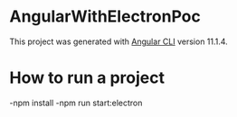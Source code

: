 # AngularWithElectronPoc

This project was generated with [Angular CLI](https://github.com/angular/angular-cli) version 11.1.4.

# How to run a project
-npm install
-npm run start:electron
